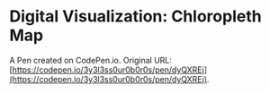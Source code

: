 # Digital Visualization: Chloropleth Map

A Pen created on CodePen.io. Original URL: [https://codepen.io/3y3l3ss0ur0b0r0s/pen/dyQXREj](https://codepen.io/3y3l3ss0ur0b0r0s/pen/dyQXREj).

